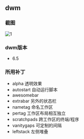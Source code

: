 ## dwm

### 截图
![1](screenshots/截图_2025-02-17_23-40-37.png)

### dwm版本
- 6.5

### 所用补丁
- alpha 透明效果
- autostart 自动运行脚本
- awesomebar
- extrabar 另外的状态栏
- nametag 命名工作区
- pertag 工作区布局相互独立
- scratchpads 跨工作区的终端/程序
- vanitygaps 可定制的间隔
- leftstack 左侧堆叠
